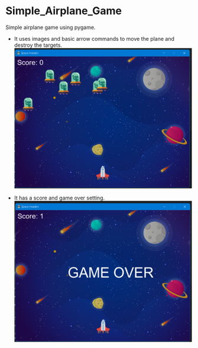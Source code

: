 # Simple_Airplane_Game
Simple airplane game using pygame.

* It uses images and basic arrow commands to move the plane and destroy the targets.
![](/images/SpaceInvadersIntro.png)

* It has a score and game over setting.
![](/images/SpaceInvadersGO.png)
